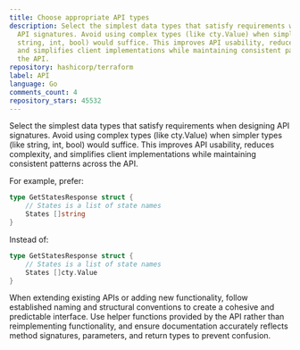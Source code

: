 ```yaml
---
title: Choose appropriate API types
description: Select the simplest data types that satisfy requirements when designing
  API signatures. Avoid using complex types (like cty.Value) when simpler types (like
  string, int, bool) would suffice. This improves API usability, reduces complexity,
  and simplifies client implementations while maintaining consistent patterns across
  the API.
repository: hashicorp/terraform
label: API
language: Go
comments_count: 4
repository_stars: 45532
---
```


Select the simplest data types that satisfy requirements when designing API signatures. Avoid using complex types (like cty.Value) when simpler types (like string, int, bool) would suffice. This improves API usability, reduces complexity, and simplifies client implementations while maintaining consistent patterns across the API.

For example, prefer:
```go
type GetStatesResponse struct {
    // States is a list of state names
    States []string
}
```

Instead of:
```go
type GetStatesResponse struct {
    // States is a list of state names
    States []cty.Value
}
```

When extending existing APIs or adding new functionality, follow established naming and structural conventions to create a cohesive and predictable interface. Use helper functions provided by the API rather than reimplementing functionality, and ensure documentation accurately reflects method signatures, parameters, and return types to prevent confusion.
